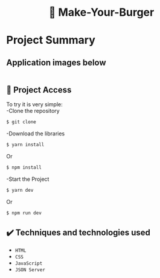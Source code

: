 <h1 align="center"> 🍔 Make-Your-Burger </h1>

# Project Summary


## Application images below 
</p>
<p align="center">
<img src=""/><br>
<img src=""/><br>
<img src=""/><br>
</p>

## 📁 Project Access
To try it is very simple:<br>
-Clone the repository
```bash
$ git clone 
```
-Download the libraries
```bash
$ yarn install
```
Or
```bash
$ npm install
```
-Start the Project
```bash
$ yarn dev
```
Or
```bash
$ npm run dev
```

## ✔️ Techniques and technologies used
- ``HTML``
- ``CSS``
- ``JavaScript``
- ``JSON Server``



